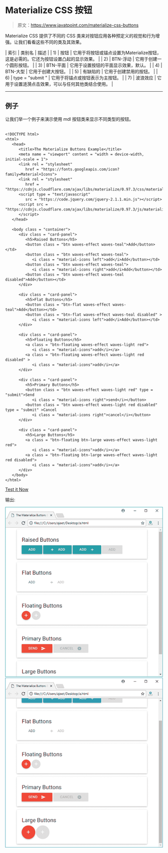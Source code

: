 # Materialize CSS 按钮

> 原文：<https://www.javatpoint.com/materialize-css-buttons>

Materialize CSS 提供了不同的 CSS 类来对按钮应用各种预定义的视觉和行为增强。让我们看看这些不同的类及其效果。

| 索引 | 类别名 | 描述 |
| 1) | 按钮 | 它用于将按钮或锚点设置为Materialize按钮，这是必需的。它还为按钮设置凸起的显示效果。 |
| 2) | BTN-浮动 | 它用于创建一个圆形按钮。 |
| 3) | BTN-平面 | 它用于设置按钮的平面显示效果，默认。 |
| 4) | BTN-大型 | 它用于创建大按钮。 |
| 5) | 有缺陷的 | 它用于创建禁用的按钮。 |
| 6) | type = "submit " | 它用于将锚点或按钮表示为主按钮。 |
| 7) | 波浪效应 | 它用于设置涟漪点击效果，可以与任何其他类结合使用。 |

* * *

## 例子

让我们举一个例子来演示使用 mdl 按钮类来显示不同类型的按钮。

```

<!DOCTYPE html>
<html>
   <head>
      <title>The Materialize Buttons Example</title>
      <meta name = "viewport" content = "width = device-width, initial-scale = 1">      
      <link rel = "stylesheet"
         href = "https://fonts.googleapis.com/icon?family=Material+Icons">
      <link rel = "stylesheet"
         href = "https://cdnjs.cloudflare.com/ajax/libs/materialize/0.97.3/css/materialize.min.css">
      <script type = "text/javascript"
         src = "https://code.jquery.com/jquery-2.1.1.min.js"></script>           
      <script src = "https://cdnjs.cloudflare.com/ajax/libs/materialize/0.97.3/js/materialize.min.js">
      </script> 
   </head>

   <body class = "container"> 
      <div class = "card-panel">
         <h5>Raised Buttons</h5>
         <button class = "btn waves-effect waves-teal">Add</button></td>
         <button class = "btn waves-effect waves-teal">
            <i class = "material-icons left">add</i>Add</button></td>
         <button class = "btn waves-effect waves-teal">
            <i class = "material-icons right">add</i>Add</button></td>
         <button class = "btn waves-effect waves-teal disabled">Add</button></td>
      </div>

      <div class = "card-panel">
         <h5>Flat Buttons</h5>
         <button class = "btn-flat waves-effect waves-teal">Add</button></td>
         <button class = "btn-flat waves-effect waves-teal disabled" >
            <i class = "material-icons left">add</i>Add</button></td>
      </div>

      <div class = "card-panel">
         <h5>Floating Buttons</h5>
         <a class = "btn-floating waves-effect waves-light red">
            <i class = "material-icons">add</i></a>
         <a class = "btn-floating waves-effect waves-light red disabled" >
            <i class = "material-icons">add</i></a>
      </div>

      <div class = "card-panel">
         <h5>Primary Buttons</h5>
         <button class = "btn waves-effect waves-light red" type = "submit">Send
            <i class = "material-icons right">send</i></button>
         <button class = "btn waves-effect waves-light red disabled" type = "submit" >Cancel
            <i class = "material-icons right">cancel</i></button>
      </div>

      <div class = "card-panel">
         <h5>Large Buttons</h5>
         <a class = "btn-floating btn-large waves-effect waves-light red">
            <i class = "material-icons">add</i></a>
         <a class = "btn-floating btn-large waves-effect waves-light red disabled">
            <i class = "material-icons">add</i></a>
      </div>
   </body>   
</html>

```

[Test it Now](https://www.javatpoint.com/oprweb/test.jsp?filename=materializecssbuttons1)

输出:

![Materialize Buttons 1](img/77258178627f40c47825aedd10aa4e1b.png)
![Materialize Buttons 2](img/1e234c74428b4d980cc5f2b94664e0ae.png)